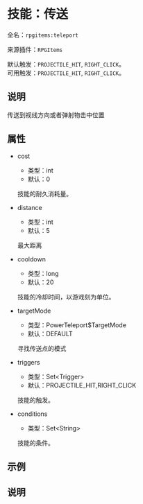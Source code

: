 # 技能：传送

<!-- 本文件是通过游戏内 `/rpgitem gen-wiki` 命令生成的。 -->
<!-- 请只在对应的 "beginCustomXXXX" 与 "endCustomXXXX" 间编辑。  -->
<!-- 如果您想修改技能或其属性的描述， -->
<!-- 请修改 "resources/lang/zh_CN.yml" 中对应的项。 -->

全名：`rpgitems:teleport`

来源插件：`RPGItems`

默认触发：`PROJECTILE_HIT`, `RIGHT_CLICK`。  
可用触发：`PROJECTILE_HIT`, `RIGHT_CLICK`。

<!-- beginCustomHeader -->
<!-- endCustomHeader -->

## 说明

传送到视线方向或者弹射物击中位置
<!-- beginCustomDescription -->
<!-- endCustomDescription -->

## 属性

* cost

  * 类型：int
  * 默认：0

  技能的耐久消耗量。

* distance

  * 类型：int
  * 默认：5

  最大距离

* cooldown

  * 类型：long
  * 默认：20

  技能的冷却时间，以游戏刻为单位。

* targetMode

  * 类型：PowerTeleport$TargetMode
  * 默认：DEFAULT

  寻找传送点的模式

* triggers

  * 类型：Set&lt;Trigger&gt;
  * 默认：PROJECTILE_HIT,RIGHT_CLICK

  技能的触发。

* conditions

  * 类型：Set&lt;String&gt;

  技能的条件。

<!-- beginCustomProperties -->
<!-- endCustomProperties -->

## 示例

<!-- beginCustomExample -->
<!-- endCustomExample -->

## 说明

<!-- beginCustomNote -->
<!-- endCustomNote -->